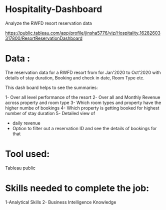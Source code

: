 # Hospitality-Dashboard
Analyze the RWFD resort reservation data

https://public.tableau.com/app/profile/jinsha5776/viz/Hospitality_16282603317800/ResortReservationDashboard


# Data :

The reservation data for a RWFD resort from for Jan'2020 to Oct'2020 with details of stay duration, Booking and check in date, Room Type etc.

This dash board helps to see the summaries:

1- Over all level performance of the resort
2- Over all and  Monthly Revenue across property and room type
3- Which room types and property  have the higher numbe of bookings 
4- Which property is getting booked for highest number of stay duration
5- Detailed view of 
  - daily revenue
  - Option to filter out a reservation ID and see the details of bookings for that
  
 # Tool used:
 Tableau public
 
 
# Skills needed to complete the job:

1-Analytical Skills 2- Business Intelligence Knowledge

